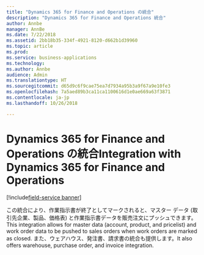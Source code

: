 ```yaml
---
title: "Dynamics 365 for Finance and Operations の統合"
description: "Dynamics 365 for Finance and Operations 統合"
author: Annbe
manager: AnnBe
ms.date: 7/22/2018
ms.assetid: 2bb18b35-334f-4921-8120-d662b1d39960
ms.topic: article
ms.prod: 
ms.service: business-applications
ms.technology: 
ms.author: Annbe
audience: Admin
ms.translationtype: HT
ms.sourcegitcommit: d65d9c6f9cae75ea7d7934a95b3a9f67a9e10fe3
ms.openlocfilehash: 7a5aed89b3ca11ca1100616d1e0ae669a63f3871
ms.contentlocale: ja-jp
ms.lasthandoff: 10/26/2018

---
```

#  <a name="integration-with-dynamics-365-for-finance-and-operations"></a><span data-ttu-id="25bd1-103">Dynamics 365 for Finance and Operations の統合</span><span class="sxs-lookup"><span data-stu-id="25bd1-103">Integration with Dynamics 365 for Finance and Operations</span></span>

[!include[field-service banner](../../includes/field-service.md)]




<span data-ttu-id="25bd1-104">この統合により、作業指示書が終了としてマークされると、マスター データ (取引先企業、製品、価格表) と作業指示書データを販売注文にプッシュできます。</span><span class="sxs-lookup"><span data-stu-id="25bd1-104">This integration allows for master data (account, product, and pricelist) and work order data to be pushed to sales orders when work orders are marked as closed.</span></span> <span data-ttu-id="25bd1-105">また、ウェアハウス、発注書、請求書の統合も提供します。</span><span class="sxs-lookup"><span data-stu-id="25bd1-105">It also offers warehouse, purchase order, and invoice integration.</span></span>

